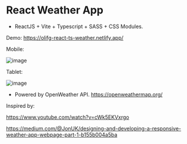 # React Weather App

- ReactJS + Vite + Typescript + SASS + CSS Modules.

Demo: https://olifg-react-ts-weather.netlify.app/

Mobile:

![image](https://user-images.githubusercontent.com/20329802/218359513-357dcf38-35c9-45ee-9e19-90623bacb6e3.png)

Tablet:

![image](https://user-images.githubusercontent.com/20329802/218359549-d4672869-39b7-415e-905d-0eccd32c32da.png)

- Powered by OpenWeather API.
https://openweathermap.org/

Inspired by:

https://www.youtube.com/watch?v=cWk5EKVxrgo 

https://medium.com/@JonUK/designing-and-developing-a-responsive-weather-app-webpage-part-1-b155b004a5ba
